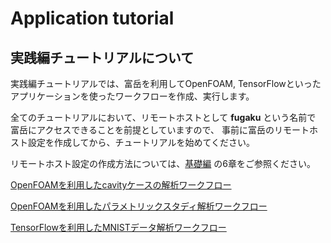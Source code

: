 # Application tutorial

## 実践編チュートリアルについて
実践編チュートリアルでは、富岳を利用してOpenFOAM, TensorFlowといった
アプリケーションを使ったワークフローを作成、実行します。

全てのチュートリアルにおいて、リモートホストとして __fugaku__ という名前で
富岳にアクセスできることを前提としていますので、
事前に富岳のリモートホスト設定を作成してから、チュートリアルを始めてください。

リモートホスト設定の作成方法については、[基礎編](../1_basic_tutorial/index.md) の6章をご参照ください。

[OpenFOAMを利用したcavityケースの解析ワークフロー](1_OpenFOAM_cavity/index.md)

[OpenFOAMを利用したパラメトリックスタディ解析ワークフロー](2_OpenFOAM_PS/index.md)

[TensorFlowを利用したMNISTデータ解析ワークフロー](3_TensorFlow_mnist/index.md)

